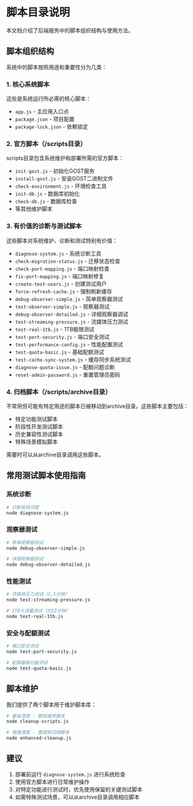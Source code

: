 # 脚本目录说明

本文档介绍了后端服务中的脚本组织结构与使用方法。

## 脚本组织结构

系统中的脚本按照用途和重要性分为几类：

### 1. 核心系统脚本

这些是系统运行所必需的核心脚本：

- `app.js` - 主应用入口点
- `package.json` - 项目配置
- `package-lock.json` - 依赖锁定

### 2. 官方脚本（/scripts目录）

scripts目录包含系统维护和部署所需的官方脚本：

- `init-gost.js` - 初始化GOST服务
- `install-gost.js` - 安装GOST二进制文件
- `check-environment.js` - 环境检查工具
- `init-db.js` - 数据库初始化
- `check-db.js` - 数据库检查
- 等其他维护脚本

### 3. 有价值的诊断与测试脚本

这些脚本对系统维护、诊断和测试特别有价值：

- `diagnose-system.js` - 系统诊断工具
- `check-migration-status.js` - 迁移状态检查
- `check-port-mapping.js` - 端口映射检查
- `fix-port-mapping.js` - 端口映射修复
- `create-test-users.js` - 创建测试用户
- `force-refresh-cache.js` - 强制刷新缓存
- `debug-observer-simple.js` - 简单观察器测试
- `test-observer-simple.js` - 观察器测试
- `debug-observer-detailed.js` - 详细观察器调试
- `test-streaming-pressure.js` - 流媒体压力测试
- `test-real-1tb.js` - 1TB极限测试
- `test-port-security.js` - 端口安全测试
- `test-performance-config.js` - 性能配置测试
- `test-quota-basic.js` - 基础配额测试
- `test-cache-sync-system.js` - 缓存同步系统测试
- `diagnose-quota-issue.js` - 配额问题诊断
- `reset-admin-password.js` - 重置管理员密码

### 4. 归档脚本（/scripts/archive目录）

不常用但可能有特定用途的脚本已被移动到archive目录。这些脚本主要包括：

- 特定功能测试脚本
- 阶段性开发测试脚本
- 历史兼容性测试脚本
- 特殊场景模拟脚本

需要时可以从archive目录调用这些脚本。

## 常用测试脚本使用指南

### 系统诊断

```bash
# 诊断系统问题
node diagnose-system.js
```

### 观察器测试

```bash
# 简单观察器测试
node debug-observer-simple.js

# 详细观察器测试
node debug-observer-detailed.js
```

### 性能测试

```bash
# 流媒体压力测试（2.5分钟）
node test-streaming-pressure.js

# 1TB大流量测试（约12分钟）
node test-real-1tb.js
```

### 安全与配额测试

```bash
# 端口安全测试
node test-port-security.js

# 配额基础功能测试
node test-quota-basic.js
```

## 脚本维护

我们提供了两个脚本用于维护脚本库：

```bash
# 基础清理 - 删除废弃脚本
node cleanup-scripts.js

# 增强清理 - 整理和归档脚本
node enhanced-cleanup.js
```

## 建议

1. 部署前运行 `diagnose-system.js` 进行系统检查
2. 使用官方脚本进行日常维护操作
3. 对特定功能进行测试时，优先使用保留的关键测试脚本
4. 如需特殊测试场景，可以从archive目录调用相应脚本 